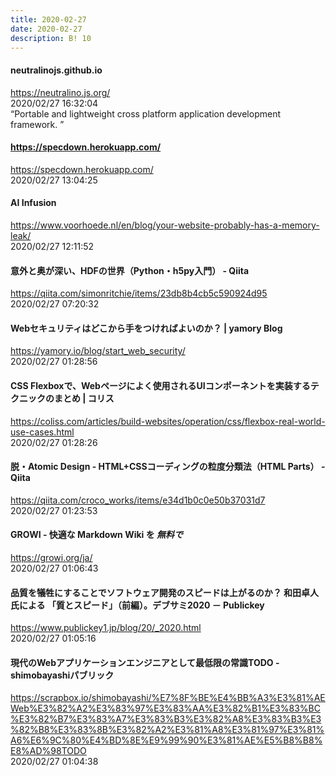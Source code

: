 ```yaml
---
title: 2020-02-27
date: 2020-02-27
description: B! 10
---
```


#### neutralinojs.github.io
https://neutralino.js.org/<br>
2020/02/27 16:32:04<br>
“Portable and lightweight cross platform application development framework. ”


#### https://specdown.herokuapp.com/
https://specdown.herokuapp.com/<br>
2020/02/27 13:04:25<br>


#### AI Infusion
https://www.voorhoede.nl/en/blog/your-website-probably-has-a-memory-leak/<br>
2020/02/27 12:11:52<br>


#### 意外と奥が深い、HDFの世界（Python・h5py入門） - Qiita
https://qiita.com/simonritchie/items/23db8b4cb5c590924d95<br>
2020/02/27 07:20:32<br>


#### Webセキュリティはどこから手をつければよいのか？ | yamory Blog
https://yamory.io/blog/start_web_security/<br>
2020/02/27 01:28:56<br>


####   CSS Flexboxで、Webページによく使用されるUIコンポーネントを実装するテクニックのまとめ | コリス
https://coliss.com/articles/build-websites/operation/css/flexbox-real-world-use-cases.html<br>
2020/02/27 01:28:26<br>


#### 脱・Atomic Design - HTML+CSSコーディングの粒度分類法（HTML Parts） - Qiita
https://qiita.com/croco_works/items/e34d1b0c0e50b37031d7<br>
2020/02/27 01:23:53<br>


#### GROWI - 快適な Markdown Wiki を *無料で*
https://growi.org/ja/<br>
2020/02/27 01:06:43<br>


#### 品質を犠牲にすることでソフトウェア開発のスピードは上がるのか？ 和田卓人氏による 「質とスピード」（前編）。デブサミ2020 － Publickey
https://www.publickey1.jp/blog/20/_2020.html<br>
2020/02/27 01:05:16<br>


#### 現代のWebアプリケーションエンジニアとして最低限の常識TODO - shimobayashiパブリック
https://scrapbox.io/shimobayashi/%E7%8F%BE%E4%BB%A3%E3%81%AEWeb%E3%82%A2%E3%83%97%E3%83%AA%E3%82%B1%E3%83%BC%E3%82%B7%E3%83%A7%E3%83%B3%E3%82%A8%E3%83%B3%E3%82%B8%E3%83%8B%E3%82%A2%E3%81%A8%E3%81%97%E3%81%A6%E6%9C%80%E4%BD%8E%E9%99%90%E3%81%AE%E5%B8%B8%E8%AD%98TODO<br>
2020/02/27 01:04:38<br>



